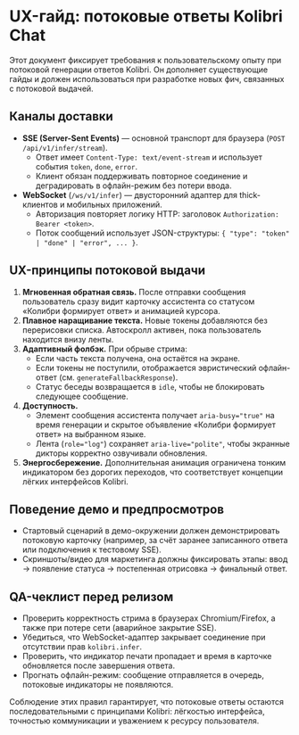 # UX-гайд: потоковые ответы Kolibri Chat

Этот документ фиксирует требования к пользовательскому опыту при потоковой генерации ответов Kolibri. Он дополняет существующие гайды и должен использоваться при разработке новых фич, связанных с потоковой выдачей.

## Каналы доставки

- **SSE (Server-Sent Events)** — основной транспорт для браузера (`POST /api/v1/infer/stream`).
  - Ответ имеет `Content-Type: text/event-stream` и использует события `token`, `done`, `error`.
  - Клиент обязан поддерживать повторное соединение и деградировать в офлайн-режим без потери ввода.
- **WebSocket** (`/ws/v1/infer`) — двусторонний адаптер для thick-клиентов и мобильных приложений.
  - Авторизация повторяет логику HTTP: заголовок `Authorization: Bearer <token>`.
  - Поток сообщений использует JSON-структуры: `{ "type": "token" | "done" | "error", ... }`.

## UX-принципы потоковой выдачи

1. **Мгновенная обратная связь.** После отправки сообщения пользователь сразу видит карточку ассистента со статусом «Колибри формирует ответ» и анимацией курсора.
2. **Плавное наращивание текста.** Новые токены добавляются без перерисовки списка. Автоскролл активен, пока пользователь находится внизу ленты.
3. **Адаптивный фолбэк.** При обрыве стрима:
   - Если часть текста получена, она остаётся на экране.
   - Если токены не поступили, отображается эвристический офлайн-ответ (см. `generateFallbackResponse`).
   - Статус беседы возвращается в `idle`, чтобы не блокировать следующее сообщение.
4. **Доступность.**
   - Элемент сообщения ассистента получает `aria-busy="true"` на время генерации и скрытое объявление «Колибри формирует ответ» на выбранном языке.
   - Лента (`role="log"`) сохраняет `aria-live="polite"`, чтобы экранные дикторы корректно озвучивали обновления.
5. **Энергосбережение.** Дополнительная анимация ограничена тонким индикатором без дорогих переходов, что соответствует концепции лёгких интерфейсов Kolibri.

## Поведение демо и предпросмотров

- Стартовый сценарий в демо-окружении должен демонстрировать потоковую карточку (например, за счёт заранее записанного ответа или подключения к тестовому SSE).
- Скриншоты/видео для маркетинга должны фиксировать этапы: ввод → появление статуса → постепенная отрисовка → финальный ответ.

## QA-чеклист перед релизом

- Проверить корректность стрима в браузерах Chromium/Firefox, а также при потере сети (аварийное закрытие SSE).
- Убедиться, что WebSocket-адаптер закрывает соединение при отсутствии прав `kolibri.infer`.
- Проверить, что индикатор печати пропадает и время в карточке обновляется после завершения ответа.
- Прогнать офлайн-режим: сообщение отправляется в очередь, потоковые индикаторы не появляются.

Соблюдение этих правил гарантирует, что потоковые ответы остаются последовательными с принципами Kolibri: лёгкостью интерфейса, точностью коммуникации и уважением к ресурсу пользователя.
